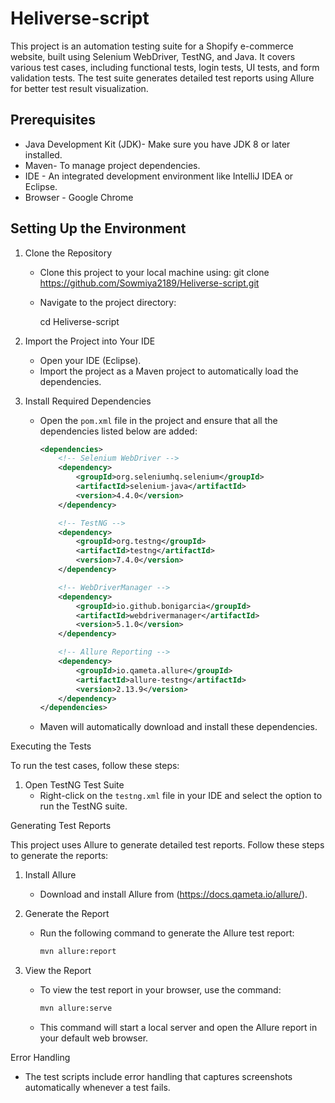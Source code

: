 # Heliverse-script

This project is an automation testing suite for a Shopify e-commerce website, built using Selenium WebDriver, TestNG, and Java. It covers various test cases, including functional tests, login tests, UI tests, and form validation tests. The test suite generates detailed test reports using Allure for better test result visualization.

## Prerequisites

- Java Development Kit (JDK)- Make sure you have JDK 8 or later installed.
- Maven- To manage project dependencies.
- IDE - An integrated development environment like IntelliJ IDEA or Eclipse.
- Browser - Google Chrome 

## Setting Up the Environment

1. Clone the Repository
   - Clone this project to your local machine using:
     git clone https://github.com/Sowmiya2189/Heliverse-script.git
     
   - Navigate to the project directory:
   
     cd Heliverse-script
     

2. Import the Project into Your IDE
   - Open your IDE (Eclipse).
   - Import the project as a Maven project to automatically load the dependencies.

3. Install Required Dependencies
   - Open the `pom.xml` file in the project and ensure that all the dependencies listed below are added:
     ```xml
     <dependencies>
         <!-- Selenium WebDriver -->
         <dependency>
             <groupId>org.seleniumhq.selenium</groupId>
             <artifactId>selenium-java</artifactId>
             <version>4.4.0</version>
         </dependency>

         <!-- TestNG -->
         <dependency>
             <groupId>org.testng</groupId>
             <artifactId>testng</artifactId>
             <version>7.4.0</version>
         </dependency>

         <!-- WebDriverManager -->
         <dependency>
             <groupId>io.github.bonigarcia</groupId>
             <artifactId>webdrivermanager</artifactId>
             <version>5.1.0</version>
         </dependency>

         <!-- Allure Reporting -->
         <dependency>
             <groupId>io.qameta.allure</groupId>
             <artifactId>allure-testng</artifactId>
             <version>2.13.9</version>
         </dependency>
     </dependencies>
     ```
   - Maven will automatically download and install these dependencies.

 Executing the Tests

To run the test cases, follow these steps:

1. Open TestNG Test Suite
   - Right-click on the `testng.xml` file in your IDE and select the option to run the TestNG suite.

Generating Test Reports

This project uses Allure to generate detailed test reports. Follow these steps to generate the reports:

1. Install Allure
   - Download and install Allure from (https://docs.qameta.io/allure/).

2. Generate the Report
   - Run the following command to generate the Allure test report:
     ```bash
     mvn allure:report
     ```

3. View the Report
   - To view the test report in your browser, use the command:
     ```bash
     mvn allure:serve
     ```
   - This command will start a local server and open the Allure report in your default web browser.

 Error Handling

- The test scripts include error handling that captures screenshots automatically whenever a test fails.


